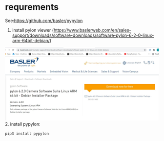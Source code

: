 # requrements 

See:https://github.com/basler/pypylon

1. install pylon viewer
(https://www.baslerweb.com/en/sales-support/downloads/software-downloads/software-pylon-6-2-0-linux-arm-64bit-debian/)

![alt text](https://github.com/NMB-MIC/utils/blob/main/cam/basler/pylon_software_arm64.JPG)
2. install pypylon:
```
pip3 install pypylon
```
